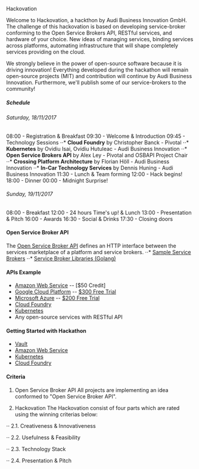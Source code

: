 Hackovation 

Welcome to Hackovation, a hackthon by Audi Business Innovation GmbH. The challenge of this hackovation is based on developing service-broker conforming to the Open Service Brokers API, RESTful services, and hardware of your choice. New ideas of managing services, binding services across platforms, automating infrastructure that will shape completely services providing on the cloud.

We strongly believe in the power of open-source software because it is driving innovation! Everything developed during the hackathon will remain open-source projects (MIT) and contribution will continue by Audi Business Innovation. Furthermore, we'll publish some of our service-brokers to the community!

##### Schedule

###### Saturday, 18/11/2017
08:00 - Registration & Breakfast
09:30 - Welcome & Introduction
09:45 - Technology Sessions
⋅⋅* **Cloud Foundry** by Christopher Banck - Pivotal
⋅⋅* **Kubernetes** by Ovidiu Isai, Ovidiu Hutuleac - Audi Business Innovation
⋅⋅* **Open Service Brokers API** by Alex Ley - Pivotal and OSBAPI Project Chair
⋅⋅* **Crossing Platform Architecture** by Florian Höll - Audi Business Innovation
⋅⋅* **In-Car Technology Services** by Dennis Huning - Audi Business Innovation
11:30 - Lunch & Team forming
12:00 - Hack begins!
18:00 - Dinner
00:00 - Midnight Surprise!

###### Sunday, 19/11/2017
08:00 - Breakfast
12:00 - 24 hours Time's up! & Lunch
13:00 - Presentation & Pitch
16:00 - Awards
16:30 - Social & Drinks
17:30 - Closing doors


#### Open Service Broker API
The [Open Service Broker API](https://github.com/openservicebrokerapi/servicebroker/blob/v2.13/spec.md) defines an HTTP interface between the services marketplace of a platform and service brokers.
⋅⋅* [Sample Service Brokers](https://github.com/openservicebrokerapi/servicebroker/blob/master/gettingStarted.md#sample-service-brokers)
⋅⋅* [Service Broker Libraries (Golang)](https://github.com/pmorie/go-open-service-broker-client)

#### APIs Example
* [Amazon Web Service](https://aws.amazon.com/documentation/) -- [$50 Credit]
* [Google Cloud Platform](https://cloud.google.com/apis/) -- [$300 Free Trial](https://console.cloud.google.com/freetrial?_ga=2.122675855.-540444492.1504637415&pli=1&page=0)
* [Microsoft Azure](https://docs.microsoft.com/en-us/rest/api/apimanagement/) -- [$200 Free Trial](https://azure.microsoft.com/en-us/free/)
* [Cloud Foundry](https://apidocs.cloudfoundry.org/256/)
* [Kubernetes](https://kubernetes.io/docs/concepts/overview/kubernetes-api/)
* Any open-source services with RESTful API


#### Getting Started with Hackathon

* [Vault](https://github.com/ABI-OPEN/hackovation_101/blob/master/Vault.md)
* [Amazon Web Service](https://github.com/ABI-OPEN/hackovation_101/blob/master/AWS.md)
* [Kubernetes](https://github.com/ABI-OPEN/hackovation_101/blob/master/K8S.md)
* [Cloud Foundry](https://github.com/ABI-OPEN/hackovation_101/blob/master/CF.md)


#### Criteria 

1. Open Service Broker API
All projects are implementing an idea conformed to "Open Service Broker API".

2. Hackovation
The Hackovation consist of four parts which are rated using the winning criterias below:

⋅⋅ 2.1. Creativeness & Innovativeness


⋅⋅ 2.2. Usefulness & Feasibility


⋅⋅ 2.3. Technology Stack


⋅⋅ 2.4. Presentation & Pitch


